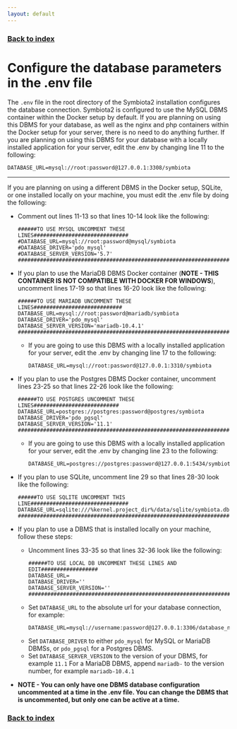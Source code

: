 ```yaml
---
layout: default
---
```


### [Back to index](./index.html)

# Configure the database parameters in the .env file

The `.env` file in the root directory of the Symbiota2 installation configures the database connection.
Symbiota2 is configured to use the MySQL DBMS container within the Docker setup by default. If you are
planning on using this DBMS for your database, as well as the nginx and php containers within 
the Docker setup for your server, there is no need to do anything further. If you are planning on using 
this DBMS for your database with a locally installed application for your server, edit the .env by changing
line 11 to the following:

```shell
DATABASE_URL=mysql://root:password@127.0.0.1:3308/symbiota
```

* * *

If you are planning on using a different DBMS in the Docker setup, SQLite, or one installed locally on your machine,
you must edit the .env file by doing the following:

- Comment out lines 11-13 so that lines 10-14 look like the following:
    ```shell
    ######TO USE MYSQL UNCOMMENT THESE LINES##############################
    #DATABASE_URL=mysql://root:password@mysql/symbiota
    #DATABASE_DRIVER='pdo_mysql'
    #DATABASE_SERVER_VERSION='5.7'
    ######################################################################
    ```

- If you plan to use the MariaDB DBMS Docker container (**NOTE - THIS CONTAINER IS NOT
    COMPATIBLE WITH DOCKER FOR WINDOWS**), uncomment lines 17-19 so that lines 16-20 
    look like the following:
    ```shell
    ######TO USE MARIADB UNCOMMENT THESE LINES############################
    DATABASE_URL=mysql://root:password@mariadb/symbiota
    DATABASE_DRIVER='pdo_mysql'
    DATABASE_SERVER_VERSION='mariadb-10.4.1'
    ######################################################################
    ```
  
  - If you are going to use this DBMS with a locally installed application for your server, edit the .env by 
    changing line 17 to the following:
    ```shell
    DATABASE_URL=mysql://root:password@127.0.0.1:3310/symbiota
    ```
    
- If you plan to use the Postgres DBMS Docker container, uncomment lines 23-25 so that lines 
    22-26 look like the following:
    ```shell
    ######TO USE POSTGRES UNCOMMENT THESE LINES###########################
    DATABASE_URL=postgres://postgres:password@postgres/symbiota
    DATABASE_DRIVER='pdo_pgsql'
    DATABASE_SERVER_VERSION='11.1'
    ######################################################################
    ```
  
  - If you are going to use this DBMS with a locally installed application for your server, edit the .env by 
      changing line 23 to the following:
      ```shell
      DATABASE_URL=postgres://postgres:password@127.0.0.1:5434/symbiota
      ```

- If you plan to use SQLite, uncomment line 29 so that lines 28-30 look like the following:
    ```shell
    ######TO USE SQLITE UNCOMMENT THIS LINE###############################
    DATABASE_URL=sqlite:///%kernel.project_dir%/data/sqlite/symbiota.db
    ######################################################################
    ```

- If you plan to use a DBMS that is installed locally on your machine, follow these steps:
  - Uncomment lines 33-35 so that lines 32-36 look like the following:
    ```shell
    ######TO USE LOCAL DB UNCOMMENT THESE LINES AND EDIT##################
    DATABASE_URL=
    DATABASE_DRIVER=''
    DATABASE_SERVER_VERSION=''
    ######################################################################
    ```
  - Set `DATABASE_URL` to the absolute url for your database connection, for example:
    ```shell
    DATABASE_URL=mysql://username:password@127.0.0.1:3306/database_name
    ```
  - Set `DATABASE_DRIVER` to either `pdo_mysql` for MySQL or MariaDB DBMSs, or 
    `pdo_pgsql` for a Postgres DBMS.
  - Set `DATABASE_SERVER_VERSION` to the version of your DBMS, for example `11.1` For 
    a MariaDB DBMS, append `mariadb-` to the version number, for example 
    `mariadb-10.4.1`
- **NOTE - You can only have one DBMS database configuration uncommented at a time in the .env
    file. You can change the DBMS that is uncommented, but only one can be active at a time.**

### [Back to index](./index.html)

